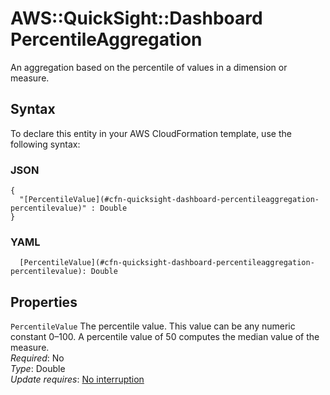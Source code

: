 # AWS::QuickSight::Dashboard PercentileAggregation<a name="aws-properties-quicksight-dashboard-percentileaggregation"></a>

An aggregation based on the percentile of values in a dimension or measure\.

## Syntax<a name="aws-properties-quicksight-dashboard-percentileaggregation-syntax"></a>

To declare this entity in your AWS CloudFormation template, use the following syntax:

### JSON<a name="aws-properties-quicksight-dashboard-percentileaggregation-syntax.json"></a>

```
{
  "[PercentileValue](#cfn-quicksight-dashboard-percentileaggregation-percentilevalue)" : Double
}
```

### YAML<a name="aws-properties-quicksight-dashboard-percentileaggregation-syntax.yaml"></a>

```
  [PercentileValue](#cfn-quicksight-dashboard-percentileaggregation-percentilevalue): Double
```

## Properties<a name="aws-properties-quicksight-dashboard-percentileaggregation-properties"></a>

`PercentileValue` <a name="cfn-quicksight-dashboard-percentileaggregation-percentilevalue"></a>
The percentile value\. This value can be any numeric constant 0–100\. A percentile value of 50 computes the median value of the measure\.  
_Required_: No  
_Type_: Double  
_Update requires_: [No interruption](https://docs.aws.amazon.com/AWSCloudFormation/latest/UserGuide/using-cfn-updating-stacks-update-behaviors.html#update-no-interrupt)
